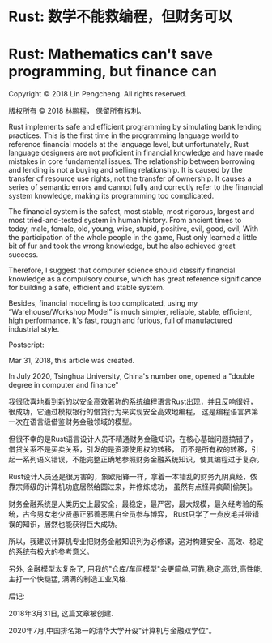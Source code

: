 # Rust: 数学不能救编程，但财务可以
# Rust: Mathematics can't save programming, but finance can

Copyright © 2018 Lin Pengcheng. All rights reserved.

版权所有 © 2018 林鹏程， 保留所有权利。

Rust implements safe and efficient programming by simulating bank lending practices. 
This is the first time in the programming language world to reference financial models at the language level, 
but unfortunately, Rust language designers are not proficient in financial knowledge 
and have made mistakes in core fundamental issues. 
The relationship between borrowing and lending is not a buying and selling relationship. 
It is caused by the transfer of resource use rights, not the transfer of ownership. 
It causes a series of semantic errors and cannot fully and correctly refer to the financial system knowledge, 
making its programming too complicated.

The financial system is the safest, most stable, most rigorous, largest 
and most tried-and-tested system in human history. 
From ancient times to today, male, female, old, young, wise, stupid, positive, evil, good, evil, 
With the participation of the whole people in the game, 
Rust only learned a little bit of fur and took the wrong knowledge, 
but he also achieved great success. 

Therefore, I suggest that computer science should classify financial knowledge as a compulsory course, 
which has great reference significance for building a safe, efficient and stable system.

Besides, financial modeling is too complicated, 
using my “Warehouse/Workshop Model” is much simpler, 
reliable, stable, efficient, high performance.
It's fast, rough and furious, full of manufactured industrial style.

Postscript:

Mar 31, 2018, this article was created.

In July 2020, Tsinghua University, China's number one, opened a "double degree in computer and finance"

我很欣喜地看到新的以安全高效著称的系统编程语言Rust出现，并且反响很好，很成功，它通过模拟银行的借贷行为来实现安全高效地编程，
这是编程语言界第一次在语言级借鉴财务金融领域的模型。

但很不幸的是Rust语言设计人员不精通财务金融知识，在核心基础问题搞错了，借贷关系不是买卖关系，引发的是资源使用权的转移，
而不是所有权的转移，引起一系列语义错误，不能完整正确地参照财务金融系统知识，使其编程过于复杂。

Rust设计人员还是很厉害的，象欧阳锋一样，拿着一本错乱的财务九阴真经，依靠宗师级的计算机功底居然给圆过来，并修炼成功，
虽然有点怪异疯颠[偷笑]。

财务金融系统是人类历史上最安全，最稳定，最严密，最大规模，最久经考验的系统，古今男女老少贤愚正邪善恶黑白全员参与博弈，
Rust只学了一点皮毛并带错误的知识，居然也能获得巨大成功。

所以，我建议计算机专业把财务金融知识列为必修课，这对构建安全、高效、稳定的系统有极大的参考意义。

另外, 金融模型太复杂了, 用我的"仓库/车间模型"会更简单,可靠,稳定,高效,高性能, 主打一个快糙猛, 满满的制造工业风格.

后记:

2018年3月31日, 这篇文章被创建.

2020年7月,中国排名第一的清华大学开设"计算机与金融双学位"。
